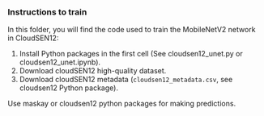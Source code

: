 ### Instructions to train

In this folder, you will find the code used to train the MobileNetV2 network in CloudSEN12:

1) Install Python packages in the first cell (See cloudsen12_unet.py or cloudsen12_unet.ipynb).
2) Download cloudSEN12 high-quality dataset.
3) Download cloudSEN12 metadata (`cloudsen12_metadata.csv`, see cloudsen12 Python package).

Use maskay or cloudsen12 python packages for making predictions.

